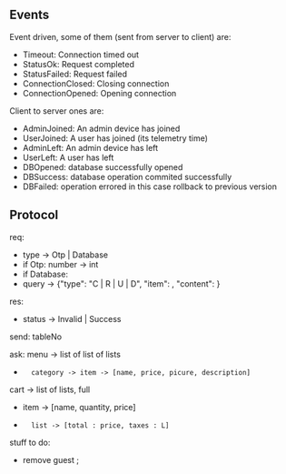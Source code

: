 ## Events
Event driven, some of them (sent from server to client) are:
- Timeout: Connection timed out
- StatusOk: Request completed
- StatusFailed: Request failed
- ConnectionClosed: Closing connection
- ConnectionOpened: Opening connection

Client to server ones are:
- AdminJoined: An admin device has joined
- UserJoined: A user has joined (its telemetry time)
- AdminLeft: An admin device has left
- UserLeft: A user has left
- DBOpened: database successfully opened
- DBSuccess: database operation commited successfully
- DBFailed: operation errored in this case rollback to previous version

## Protocol
req:
- type -> Otp | Database
- if Otp: number -> int
- if Database:
- query -> {"type": "C | R | U | D", "item": , "content": }

res:
- status -> Invalid | Success



send:
	tableNo
	
ask:
menu -> list of list of lists
-		category -> item -> [name, price, picure, description]
cart -> list of lists, full
-	item -> [name, quantity, price]
-       list -> [total : price, taxes : L]


stuff to do:
-  remove guest
  ;
